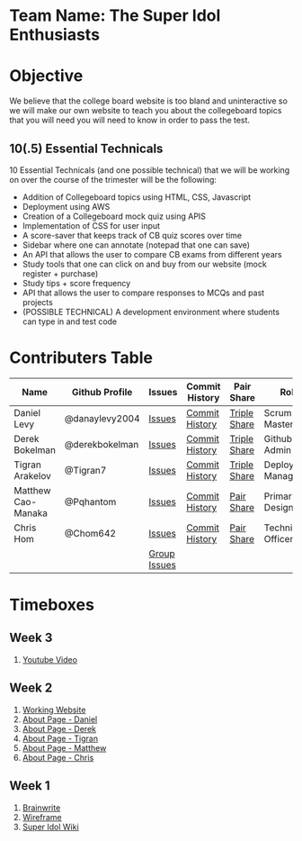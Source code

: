 # Team Name: The Super Idol Enthusiasts

# Objective
We believe that the college board website is too bland and uninteractive so we will make our own website to teach you about the collegeboard topics that you will need you will need to know in order to pass the test.

## 10(.5) Essential Technicals
10 Essential Technicals (and one possible technical) that we will be working on over the course of the trimester will be the following:
* Addition of Collegeboard topics using HTML, CSS, Javascript
* Deployment using AWS
* Creation of a Collegeboard mock quiz using APIS
* Implementation of CSS for user input
* A score-saver that keeps track of CB quiz scores over time
* Sidebar where one can annotate (notepad that one can save)
* An API that allows the user to compare CB exams from different years
* Study tools that one can click on and buy from our website (mock register + purchase)
* Study tips + score frequency
* API that allows the user to compare responses to MCQs and past projects
* (POSSIBLE TECHNICAL) A development environment where students can type in and test code


# Contributers Table
| Name | Github Profile | Issues | Commit History | Pair Share | Role |
| - | - | - | - | - | - |
| Daniel Levy | @danaylevy2004 | [Issues](https://github.com/danaylevy2004/thesuperidolenthusiasts/issues?q=is%3Aissue+is%3Aopen+label%3ADaniel) | [Commit History](https://github.com/danaylevy2004/thesuperidolenthusiasts/commits?author=danaylevy2004) | [Triple Share](https://docs.google.com/document/d/1vTDoN6EwwSgW9PMBTnSQZSWHLS3bLMHj9KLXnAamV6o/edit#) | Scrum Master |
| Derek Bokelman | @derekbokelman |  [Issues](https://github.com/danaylevy2004/thesuperidolenthusiasts/issues?q=is%3Aissue+is%3Aopen+label%3ADerek) | [Commit History](https://github.com/danaylevy2004/thesuperidolenthusiasts/commits?author=derekbokelman) |[Triple Share](https://docs.google.com/document/d/1vTDoN6EwwSgW9PMBTnSQZSWHLS3bLMHj9KLXnAamV6o/edit#) | Github Admin
| Tigran Arakelov | @Tigran7 | [Issues](https://github.com/danaylevy2004/thesuperidolenthusiasts/issues?q=is%3Aissue+is%3Aopen+label%3ATigran) | [Commit History](https://github.com/danaylevy2004/thesuperidolenthusiasts/commits?author=Tigran7) | [Triple Share](https://docs.google.com/document/d/1vTDoN6EwwSgW9PMBTnSQZSWHLS3bLMHj9KLXnAamV6o/edit#) | Deployment Manager |
| Matthew Cao-Manaka | @Pqhantom | [Issues]() | [Commit History](https://github.com/danaylevy2004/thesuperidolenthusiasts/commits?author=Pqhantom) | [Pair Share](https://docs.google.com/document/d/1b9SzFx7g9hf_kJIfIe7iW0cuRWeknSvzfgSPGQGoQYA/edit?usp=sharing) | Primary Designer |
| Chris Hom | @Chom642 | [Issues](https://github.com/danaylevy2004/thesuperidolenthusiasts/issues?q=is%3Aissue+is%3Aopen+label%3AChris) | [Commit History](https://github.com/danaylevy2004/thesuperidolenthusiasts/commits?author=Chom642) | [Pair Share](https://docs.google.com/document/d/1b9SzFx7g9hf_kJIfIe7iW0cuRWeknSvzfgSPGQGoQYA/edit?usp=sharing) | Technical Officer |
| | | [Group Issues](https://github.com/danaylevy2004/thesuperidolenthusiasts/issues?q=is%3Aissue+is%3Aopen+label%3AGroup) | |


# Timeboxes
## Week 3
1. [Youtube Video](https://www.youtube.com/watch?v=8sx4Tg1hjc4)

## Week 2
1. [Working Website](cbrevamped.tk)
2. [About Page - Daniel](https://github.com/danaylevy2004/thesuperidolenthusiasts/commit/c1b02c7ffd3d4c3ba61e27ae4c9dadccf0b50d33)
3. [About Page - Derek](https://github.com/danaylevy2004/thesuperidolenthusiasts/commit/878324398fd6ca4ffc1643799d09eb2b792f2e65)
4. [About Page - Tigran](https://github.com/danaylevy2004/thesuperidolenthusiasts/commit/96897e11f52681facd9c1394407ddaec03ee1567)
5. [About Page - Matthew](https://github.com/danaylevy2004/thesuperidolenthusiasts/commit/f9a846a961000afd977bc2cf18db355471b87de1)
6. [About Page - Chris](https://github.com/danaylevy2004/thesuperidolenthusiasts/commit/32549b756bf68634e8076c8f87aa344696d66eb9)

## Week 1
1. [Brainwrite](https://docs.google.com/document/d/1lDuDgybry4vVBUnmof-Qz4GsOFFLKy2j-LrzayH15_M/edit)
2. [Wireframe](https://docs.google.com/drawings/d/1S4pNF6iEtPJodEpfkP145sHornbI1sEqG6sGdrGtWGo/edit)
3. [Super Idol Wiki](https://github.com/danaylevy2004/thesuperidolenthusiasts/wiki)
